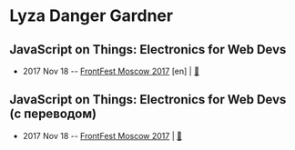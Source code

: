 # Lyza Danger Gardner

## JavaScript on Things: Electronics for Web Devs
- 2017 Nov 18 -- [FrontFest Moscow 2017](https://youtu.be/oF04gztJP2g) [en] | [:notebook:](https://speakerdeck.com/frontfest/lyza-danger-gardner)  
## JavaScript on Things: Electronics for Web Devs (с переводом)
- 2017 Nov 18 -- [FrontFest Moscow 2017](https://youtu.be/xjjs5Sxb_mg)  | [:notebook:](https://speakerdeck.com/frontfest/lyza-danger-gardner)  
